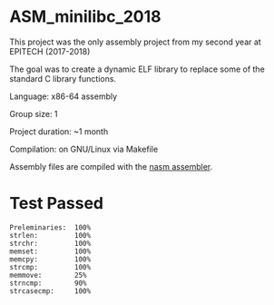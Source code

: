 # ASM_minilibc_2018

This project was the only assembly project from my second year at EPITECH (2017-2018)

The goal was to create a dynamic ELF library to replace some of the standard C library functions.


Language: x86-64 assembly

Group size: 1

Project duration: ~1 month

Compilation: on GNU/Linux via Makefile

Assembly files are compiled with the [nasm assembler](https://www.nasm.us/).

# Test Passed

```
Preleminaries:  100%
strlen:         100%
strchr:         100%
memset:         100%
memcpy:         100%
strcmp:         100%
memmove:        25%
strncmp:        90%
strcasecmp:     100%
```